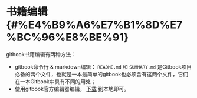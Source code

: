 # 书籍编辑 {#%E4%B9%A6%E7%B1%8D%E7%BC%96%E8%BE%91}

gitbook书籍编辑有两种方法：

* gitbook命令行
  &
  markdown编辑：
  `README.md`
  和
  `SUMMARY.md`
  是Gitbook项目必备的两个文件，也就是一本最简单的gitbook也必须含有这两个文件，它们在一本Gitbook中具有不同的用处；
* 使用gitbook官方编辑器编辑，
  [下载](https://github.com/GitbookIO/editor/releases)
  到本地即可。



